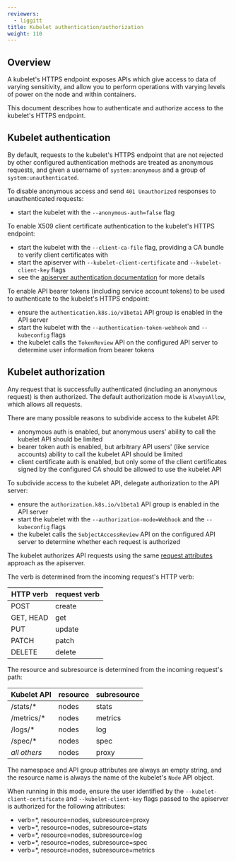 ```yaml
---
reviewers:
  - liggitt
title: Kubelet authentication/authorization
weight: 110
---
```


## Overview

A kubelet's HTTPS endpoint exposes APIs which give access to data of varying sensitivity,
and allow you to perform operations with varying levels of power on the node and within containers.

This document describes how to authenticate and authorize access to the kubelet's HTTPS endpoint.

## Kubelet authentication

By default, requests to the kubelet's HTTPS endpoint that are not rejected by other configured
authentication methods are treated as anonymous requests, and given a username of `system:anonymous`
and a group of `system:unauthenticated`.

To disable anonymous access and send `401 Unauthorized` responses to unauthenticated requests:

- start the kubelet with the `--anonymous-auth=false` flag

To enable X509 client certificate authentication to the kubelet's HTTPS endpoint:

- start the kubelet with the `--client-ca-file` flag, providing a CA bundle to verify client certificates with
- start the apiserver with `--kubelet-client-certificate` and `--kubelet-client-key` flags
- see the [apiserver authentication documentation](/docs/reference/access-authn-authz/authentication/#x509-client-certs) for more details

To enable API bearer tokens (including service account tokens) to be used to authenticate to the kubelet's HTTPS endpoint:

- ensure the `authentication.k8s.io/v1beta1` API group is enabled in the API server
- start the kubelet with the `--authentication-token-webhook` and `--kubeconfig` flags
- the kubelet calls the `TokenReview` API on the configured API server to determine user information from bearer tokens

## Kubelet authorization

Any request that is successfully authenticated (including an anonymous request) is then authorized. The default authorization mode is `AlwaysAllow`, which allows all requests.

There are many possible reasons to subdivide access to the kubelet API:

- anonymous auth is enabled, but anonymous users' ability to call the kubelet API should be limited
- bearer token auth is enabled, but arbitrary API users' (like service accounts) ability to call the kubelet API should be limited
- client certificate auth is enabled, but only some of the client certificates signed by the configured CA should be allowed to use the kubelet API

To subdivide access to the kubelet API, delegate authorization to the API server:

- ensure the `authorization.k8s.io/v1beta1` API group is enabled in the API server
- start the kubelet with the `--authorization-mode=Webhook` and the `--kubeconfig` flags
- the kubelet calls the `SubjectAccessReview` API on the configured API server to determine whether each request is authorized

The kubelet authorizes API requests using the same [request attributes](/docs/reference/access-authn-authz/authorization/#review-your-request-attributes) approach as the apiserver.

The verb is determined from the incoming request's HTTP verb:

| HTTP verb | request verb |
| --------- | ------------ |
| POST      | create       |
| GET, HEAD | get          |
| PUT       | update       |
| PATCH     | patch        |
| DELETE    | delete       |

The resource and subresource is determined from the incoming request's path:

| Kubelet API  | resource | subresource |
| ------------ | -------- | ----------- |
| /stats/\*    | nodes    | stats       |
| /metrics/\*  | nodes    | metrics     |
| /logs/\*     | nodes    | log         |
| /spec/\*     | nodes    | spec        |
| _all others_ | nodes    | proxy       |

The namespace and API group attributes are always an empty string, and
the resource name is always the name of the kubelet's `Node` API object.

When running in this mode, ensure the user identified by the `--kubelet-client-certificate` and `--kubelet-client-key`
flags passed to the apiserver is authorized for the following attributes:

- verb=\*, resource=nodes, subresource=proxy
- verb=\*, resource=nodes, subresource=stats
- verb=\*, resource=nodes, subresource=log
- verb=\*, resource=nodes, subresource=spec
- verb=\*, resource=nodes, subresource=metrics
